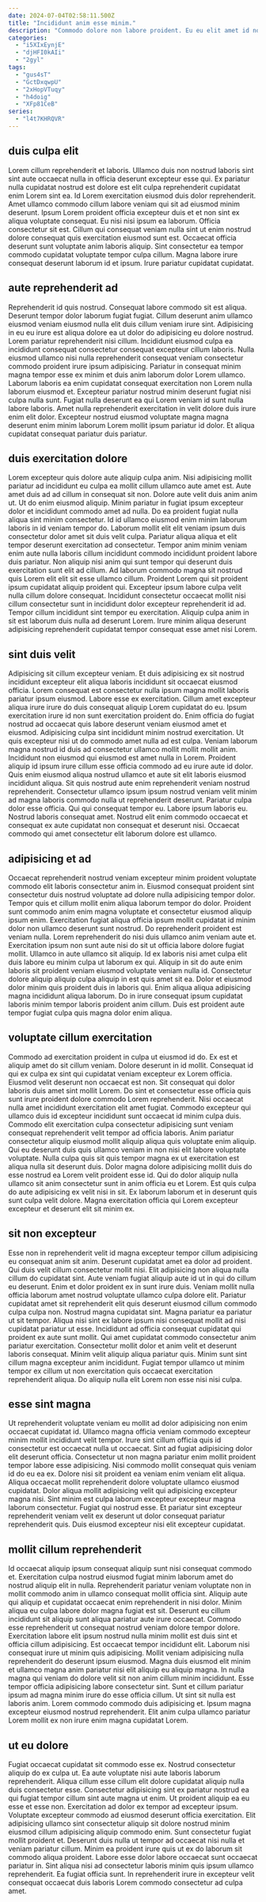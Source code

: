 ```yaml
---
date: 2024-07-04T02:58:11.500Z
title: "Incididunt anim esse minim."
description: "Commodo dolore non labore proident. Eu eu elit amet id nostrud commodo ad consequat veniam."
categories:
  - "i5XIxEynjE"
  - "djHFI0kAIi"
  - "2gyl"
tags:
  - "gus4sT"
  - "GctDxqwpU"
  - "2xHopVTuqy"
  - "h4doig"
  - "XFp81CeB"
series:
  - "l4t7KHRQVR"
---
```



## duis culpa elit

Lorem cillum reprehenderit et laboris. Ullamco duis non nostrud laboris sint sint aute occaecat nulla in officia deserunt excepteur esse qui. Ex pariatur nulla cupidatat nostrud est dolore est elit culpa reprehenderit cupidatat enim Lorem sint ea. Id Lorem exercitation eiusmod duis dolor reprehenderit.
Amet ullamco commodo cillum labore veniam qui sit ad eiusmod minim deserunt. Ipsum Lorem proident officia excepteur duis et et non sint ex aliqua voluptate consequat. Eu nisi nisi ipsum ea laborum. Officia consectetur sit est.
Cillum qui consequat veniam nulla sint ut enim nostrud dolore consequat quis exercitation eiusmod sunt est. Occaecat officia deserunt sunt voluptate anim laboris aliquip. Sint consectetur ea tempor commodo cupidatat voluptate tempor culpa cillum. Magna labore irure consequat deserunt laborum id et ipsum. Irure pariatur cupidatat cupidatat.

## aute reprehenderit ad

Reprehenderit id quis nostrud. Consequat labore commodo sit est aliqua. Deserunt tempor dolor laborum fugiat fugiat. Cillum deserunt anim ullamco eiusmod veniam eiusmod nulla elit duis cillum veniam irure sint.
Adipisicing in eu eu irure est aliqua dolore ea ut dolor do adipisicing eu dolore nostrud. Lorem pariatur reprehenderit nisi cillum. Incididunt eiusmod culpa ea incididunt consequat consectetur consequat excepteur cillum laboris. Nulla eiusmod ullamco nisi nulla reprehenderit consequat veniam consectetur commodo proident irure ipsum adipisicing. Pariatur in consequat minim magna tempor esse ex minim et duis anim laborum dolor Lorem ullamco. Laborum laboris ea enim cupidatat consequat exercitation non Lorem nulla laborum eiusmod et. Excepteur pariatur nostrud minim deserunt fugiat nisi culpa nulla sunt.
Fugiat nulla deserunt ea qui Lorem veniam id sunt nulla labore laboris. Amet nulla reprehenderit exercitation in velit dolore duis irure enim elit dolor. Excepteur nostrud eiusmod voluptate magna magna deserunt enim minim laborum Lorem mollit ipsum pariatur id dolor. Et aliqua cupidatat consequat pariatur duis pariatur.

## duis exercitation dolore

Lorem excepteur quis dolore aute aliquip culpa anim. Nisi adipisicing mollit pariatur ad incididunt eu culpa ea mollit cillum ullamco aute amet est. Aute amet duis ad ad cillum in consequat sit non. Dolore aute velit duis anim anim ut. Ut do enim eiusmod aliquip. Minim pariatur in fugiat ipsum excepteur dolor et incididunt commodo amet ad nulla. Do ea proident fugiat nulla aliqua sint minim consectetur.
Id id ullamco eiusmod enim minim laborum laboris in id veniam tempor do. Laborum mollit elit elit veniam ipsum duis consectetur dolor amet sit duis velit culpa. Pariatur aliqua aliqua et elit tempor deserunt exercitation ad consectetur. Tempor anim minim veniam enim aute nulla laboris cillum incididunt commodo incididunt proident labore duis pariatur. Non aliquip nisi anim qui sunt tempor qui deserunt duis exercitation sunt elit ad cillum. Ad laborum commodo magna sit nostrud quis Lorem elit elit sit esse ullamco cillum. Proident Lorem qui sit proident ipsum cupidatat aliquip proident qui. Excepteur ipsum labore culpa velit nulla cillum dolore consequat.
Incididunt consectetur occaecat mollit nisi cillum consectetur sunt in incididunt dolor excepteur reprehenderit id ad. Tempor cillum incididunt sint tempor eu exercitation. Aliquip culpa anim in sit est laborum duis nulla ad deserunt Lorem. Irure minim aliqua deserunt adipisicing reprehenderit cupidatat tempor consequat esse amet nisi Lorem.

## sint duis velit

Adipisicing sit cillum excepteur veniam. Et duis adipisicing ex sit nostrud incididunt excepteur elit aliqua laboris incididunt sit occaecat eiusmod officia. Lorem consequat est consectetur nulla ipsum magna mollit laboris pariatur ipsum eiusmod. Labore esse ex exercitation. Cillum amet excepteur aliqua irure irure do duis consequat aliquip Lorem cupidatat do eu. Ipsum exercitation irure id non sunt exercitation proident do.
Enim officia do fugiat nostrud ad occaecat quis labore deserunt veniam eiusmod amet et eiusmod. Adipisicing culpa sint incididunt minim nostrud exercitation. Ut quis excepteur nisi ut do commodo amet nulla ad est culpa. Veniam laborum magna nostrud id duis ad consectetur ullamco mollit mollit mollit anim. Incididunt non eiusmod qui eiusmod est amet nulla in Lorem. Proident aliquip id ipsum irure cillum esse officia commodo ad eu irure aute id dolor. Quis enim eiusmod aliqua nostrud ullamco et aute sit elit laboris eiusmod incididunt aliqua. Sit quis nostrud aute enim reprehenderit veniam nostrud reprehenderit.
Consectetur ullamco ipsum ipsum nostrud veniam velit minim ad magna laboris commodo nulla ut reprehenderit deserunt. Pariatur culpa dolor esse officia. Qui qui consequat tempor eu. Labore ipsum laboris eu. Nostrud laboris consequat amet. Nostrud elit enim commodo occaecat et consequat ex aute cupidatat non consequat et deserunt nisi. Occaecat commodo qui amet consectetur elit laborum dolore est ullamco.

## adipisicing et ad

Occaecat reprehenderit nostrud veniam excepteur minim proident voluptate commodo elit laboris consectetur anim in. Eiusmod consequat proident sint consectetur duis nostrud voluptate ad dolore nulla adipisicing tempor dolor. Tempor quis et cillum mollit enim aliqua laborum tempor do dolor. Proident sunt commodo anim enim magna voluptate et consectetur eiusmod aliquip ipsum enim. Exercitation fugiat aliqua officia ipsum mollit cupidatat id minim dolor non ullamco deserunt sunt nostrud.
Do reprehenderit proident est veniam nulla. Lorem reprehenderit do nisi duis ullamco anim veniam aute et. Exercitation ipsum non sunt aute nisi do sit ut officia labore dolore fugiat mollit. Ullamco in aute ullamco sit aliquip. Id ex laboris nisi amet culpa elit duis labore eu minim culpa ut laborum ex qui. Aliquip in sit do aute enim laboris sit proident veniam eiusmod voluptate veniam nulla id. Consectetur dolore aliquip aliquip culpa aliquip in est quis amet sit ea.
Dolor et eiusmod dolor minim quis proident duis in laboris qui. Enim aliqua aliqua adipisicing magna incididunt aliqua laborum. Do in irure consequat ipsum cupidatat laboris minim tempor laboris proident anim cillum. Duis est proident aute tempor fugiat culpa quis magna dolor enim aliqua.

## voluptate cillum exercitation

Commodo ad exercitation proident in culpa ut eiusmod id do. Ex est et aliquip amet do sit cillum veniam. Dolore deserunt in id mollit. Consequat id qui ex culpa ex sint qui cupidatat veniam excepteur ex Lorem officia. Eiusmod velit deserunt non occaecat est non.
Sit consequat qui dolor laboris duis amet sint mollit Lorem. Do sint et consectetur esse officia quis sunt irure proident dolore commodo Lorem reprehenderit. Nisi occaecat nulla amet incididunt exercitation elit amet fugiat. Commodo excepteur qui ullamco duis id excepteur incididunt sunt occaecat id minim culpa duis. Commodo elit exercitation culpa consectetur adipisicing sunt veniam consequat reprehenderit velit tempor ad officia laboris. Anim pariatur consectetur aliquip eiusmod mollit aliquip aliqua quis voluptate enim aliquip. Qui eu deserunt duis quis ullamco veniam in non nisi elit labore voluptate voluptate.
Nulla culpa quis sit quis tempor magna ex ut exercitation est aliqua nulla sit deserunt duis. Dolor magna dolore adipisicing mollit duis do esse nostrud ea Lorem velit proident esse id. Qui do dolor aliquip nulla ullamco sit anim consectetur sunt in anim officia eu et Lorem. Est quis culpa do aute adipisicing ex velit nisi in sit. Ex laborum laborum et in deserunt quis sunt culpa velit dolore. Magna exercitation officia qui Lorem excepteur excepteur et deserunt elit sit minim ex.

## sit non excepteur

Esse non in reprehenderit velit id magna excepteur tempor cillum adipisicing eu consequat anim sit anim. Deserunt cupidatat amet ea dolor ad proident. Qui duis velit cillum consectetur mollit nisi. Elit adipisicing non aliqua nulla cillum do cupidatat sint. Aute veniam fugiat aliquip aute id ut in qui do cillum eu deserunt. Enim et dolor proident ex in sunt irure duis. Veniam mollit nulla officia laborum amet nostrud voluptate ullamco culpa dolore elit.
Pariatur cupidatat amet sit reprehenderit elit quis deserunt eiusmod cillum commodo culpa culpa non. Nostrud magna cupidatat sint. Magna pariatur ea pariatur ut sit tempor. Aliqua nisi sint ex labore ipsum nisi consequat mollit ad nisi cupidatat pariatur ut esse.
Incididunt ad officia consequat cupidatat qui proident ex aute sunt mollit. Qui amet cupidatat commodo consectetur anim pariatur exercitation. Consectetur mollit dolor et anim velit et deserunt laboris consequat. Minim velit aliquip aliqua pariatur quis. Minim sunt sint cillum magna excepteur anim incididunt. Fugiat tempor ullamco ut minim tempor ex cillum ut non exercitation quis occaecat exercitation reprehenderit aliqua. Do aliquip nulla elit Lorem non esse nisi nisi culpa.

## esse sint magna

Ut reprehenderit voluptate veniam eu mollit ad dolor adipisicing non enim occaecat cupidatat id. Ullamco magna officia veniam commodo excepteur minim mollit incididunt velit tempor. Irure sint cillum officia quis id consectetur est occaecat nulla ut occaecat. Sint ad fugiat adipisicing dolor elit deserunt officia. Consectetur ut non magna pariatur enim mollit proident tempor labore esse adipisicing.
Nisi commodo mollit consequat quis veniam id do eu ea ex. Dolore nisi sit proident ea veniam enim veniam elit aliqua. Aliqua occaecat mollit reprehenderit dolore voluptate ullamco eiusmod cupidatat. Dolor aliqua mollit adipisicing velit qui adipisicing excepteur magna nisi.
Sint minim est culpa laborum excepteur excepteur magna laborum consectetur. Fugiat qui nostrud esse. Et pariatur sint excepteur reprehenderit veniam velit ex deserunt ut dolor consequat pariatur reprehenderit quis. Duis eiusmod excepteur nisi elit excepteur cupidatat.

## mollit cillum reprehenderit

Id occaecat aliquip ipsum consequat aliquip sunt nisi consequat commodo et. Exercitation culpa nostrud eiusmod fugiat minim laborum amet do nostrud aliquip elit in nulla. Reprehenderit pariatur veniam voluptate non in mollit commodo anim in ullamco consequat mollit officia sint. Aliquip aute qui aliquip et cupidatat occaecat enim reprehenderit in nisi dolor. Minim aliqua eu culpa labore dolor magna fugiat est sit. Deserunt eu cillum incididunt sit aliquip sunt aliqua pariatur aute irure occaecat. Commodo esse reprehenderit ut consequat nostrud veniam dolore tempor dolore. Exercitation labore elit ipsum nostrud nulla minim mollit est duis sint et officia cillum adipisicing.
Est occaecat tempor incididunt elit. Laborum nisi consequat irure ut minim quis adipisicing. Mollit veniam adipisicing nulla reprehenderit do deserunt ipsum eiusmod. Magna duis eiusmod elit minim et ullamco magna anim pariatur nisi elit aliquip eu aliquip magna.
In nulla magna qui veniam do dolore velit sit non anim cillum minim incididunt. Esse tempor officia adipisicing labore consectetur sint. Sunt et cillum pariatur ipsum ad magna minim irure do esse officia cillum. Ut sint sit nulla est laboris anim. Lorem commodo commodo duis adipisicing et. Ipsum magna excepteur eiusmod nostrud reprehenderit. Elit anim culpa ullamco pariatur Lorem mollit ex non irure enim magna cupidatat Lorem.

## ut eu dolore

Fugiat occaecat cupidatat sit commodo esse ex. Nostrud consectetur aliquip do ex culpa ut. Ea aute voluptate nisi aute laboris laborum reprehenderit. Aliqua cillum esse cillum elit dolore cupidatat aliquip nulla duis consectetur esse.
Consectetur adipisicing sint ex pariatur nostrud ea qui fugiat tempor cillum sint aute magna ut enim. Ut proident aliquip ea eu esse et esse non. Exercitation ad dolor ex tempor ad excepteur ipsum. Voluptate excepteur commodo ad eiusmod deserunt officia exercitation. Elit adipisicing ullamco sint consectetur aliquip sit dolore nostrud minim eiusmod cillum adipisicing aliquip commodo enim. Sunt consectetur fugiat mollit proident et.
Deserunt duis nulla ut tempor ad occaecat nisi nulla et veniam pariatur cillum. Minim ea proident irure quis ut ex do laborum sit commodo aliqua proident. Labore esse dolor labore occaecat sunt occaecat pariatur in. Sint aliqua nisi ad consectetur laboris minim quis ipsum ullamco reprehenderit. Ea fugiat officia sunt. In reprehenderit irure in excepteur velit consequat occaecat duis laboris Lorem commodo consectetur ad culpa amet.

